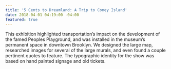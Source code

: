 ```yaml
---
title: '5 Cents to Dreamland: A Trip to Coney Island'
date: 2018-04-01 04:19:00 -04:00
featured: true
---
```


This exhibition highlighted transportation’s impact on the development of the famed Peoples Playground, and was installed in the museum’s permanent space in downtown Brooklyn. We designed the large map, researched images for several of the large murals, and even found a couple pertinent quotes to feature. The typographic identity for the show was based on hand painted signage and old tickets.
